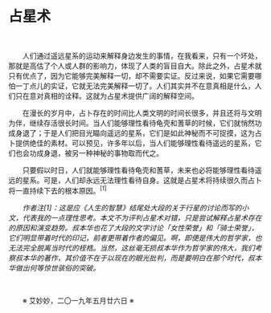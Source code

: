# 占星术

&emsp;&emsp;

&emsp;&emsp;人们通过遥远星系的运动来解释身边发生的事情，在我看来，只有一个坏处，那就是高估了个人或人群的影响力，体现了人类的盲目自大。除此之外，占星术就只有优点了，因为它能够完美解释一切，却不需要实证。反过来说，如果它需要哪怕一丁点儿的实证，它就无法完美解释一切了。人们其实并不在意真相是什么，人们只在意对真相的诠释。这就为占星术提供广阔的解释空间。

&emsp;&emsp;在漫长的岁月中，占卜存在的时间比人类文明的时间长很多，并且还将与文明为伴，继续存活很长时间。当人们能够理性看待龟壳和蓍草的时候，它们就悄然功成身退了；于是人们把目光瞄向遥远的星系，它们是如此神秘而不可捉摸，这为占卜提供绝佳的素材。可以预见，许多年以后，当人们能够理性看待遥远的星系，它们也会功成身退，被另一种神秘的事物取而代之。

&emsp;&emsp;只要假以时日，人们就能够理性看待龟壳和蓍草，未来也必将能够理性看待遥远的星系。可是，人们却永远无法理性看待自身。这就是占星术将持续很久而占卜将一直持续下去的根本原因。<sup>[1]</sup>

&emsp;&emsp;_作者注[1]：这是应《人生的智慧》结尾处大段的关于行星的讨论而写的小文，代表我的一点理性思考。本文不为评判占星术对错，只是尝试解释占星术存在的原因和演变趋势。叔本华也花了大段的文字讨论「女性荣誉」和「骑士荣誉」，它们明显带着时代的印记，前者更带着作者的偏见。啊，即便是伟大的哲学家，也无法完全脱离当时代的桎梏。当然，这丝毫无损叔本华作为哲学家的伟大，我们考察叔本华的著作，其价值不在于以现在的眼光批判，而是要明白在那个时代，叔本华做出何等惊世骇俗的突破。_

&emsp;&emsp;

&emsp;&emsp;※ 艾妙妙，二〇一九年五月廿六日 ※